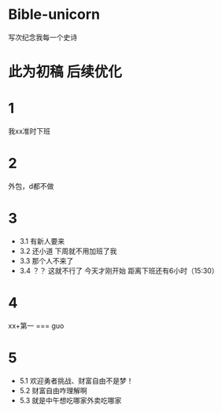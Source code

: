 # Bible-unicorn
写次纪念我每一个史诗

# 此为初稿 后续优化
# 1 
我xx准时下班
# 2
外包，d都不做
# 3
- 3.1 有新人要来
- 3.2 还小道 下周就不用加班了我
- 3.3 那个人不来了
- 3.4 ？？ 这就不行了  今天才刚开始 距离下班还有6小时（15:30）
# 4
xx+第一 === guo
# 5
- 5.1 欢迎勇者挑战、财富自由不是梦！
- 5.2 财富自由咋理解啊
- 5.3 就是中午想吃哪家外卖吃哪家
